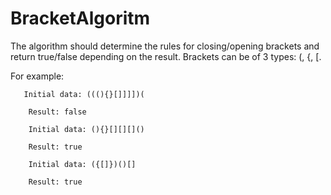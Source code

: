 # BracketAlgoritm
The algorithm should determine the rules for closing/opening brackets and return true/false depending on the result. Brackets can be of 3 types: (, {, [.

For example:

       Initial data: (((){}[]]]])(

        Result: false

        Initial data: (){}[][][]()

        Result: true

        Initial data: ({[]})()[]

        Result: true
